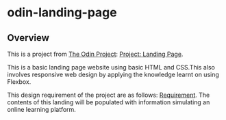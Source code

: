 # odin-landing-page

## Overview

This is a project from [The Odin Project](https://theodinproject.com): [Project: Landing Page](https://www.theodinproject.com/lessons/foundations-landing-page).

This is a basic landing page website using basic HTML and CSS.This also involves responsive web design by applying the knowledge learnt on using Flexbox.

This design requirement of the project are as follows: [Requirement](https://cdn.statically.io/gh/TheOdinProject/curriculum/81a5d553f4073e593d23a6ab00d50eef8620796d/foundations/html_css/project/imgs/01.png). The contents of this landing will be populated with information simulating an online learning platform.
